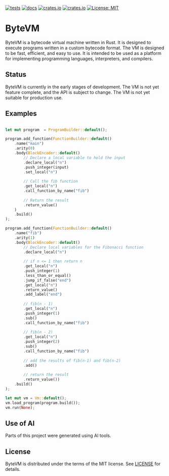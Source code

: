 [![tests](https://github.com/burdockcascade/bytevm/actions/workflows/test.yml/badge.svg?branch=master)](https://github.com/burdockcascade/bytevm/actions/workflows/test.yml)
[![docs](https://docs.rs/bytevm/badge.svg)](https://docs.rs/bytevm)
[![crates.io](https://img.shields.io/crates/v/bytevm.svg)](https://crates.io/crates/bytevm)
[![crates.io](https://img.shields.io/crates/d/bytevm)](https://crates.io/crates/bytevm)
[![License: MIT](https://img.shields.io/badge/License-MIT-blue.svg)](#LICENSE)

# ByteVM
ByteVM is a bytecode virtual machine written in Rust. It is designed to execute programs written in a custom bytecode format. The VM is designed to be fast, efficient, and easy to use. It is intended to be used as a platform for implementing programming languages, interpreters, and compilers.

## Status
ByteVM is currently in the early stages of development. The VM is not yet feature complete, and the API is subject to change. The VM is not yet suitable for production use.

## Examples
```rust

let mut program  = ProgramBuilder::default();

program.add_function(FunctionBuilder::default()
    .name("main")
    .arity(0)
    .body(BlockEncoder::default()
        // Declare a local variable to hold the input
        .declare_local("n")
        .push_integer(input)
        .set_local("n")
        
        // Call the fib function
        .get_local("n")
        .call_function_by_name("fib")
        
        // Return the result
        .return_value()
    )
    .build()
);

program.add_function(FunctionBuilder::default()
    .name("fib")
    .arity(1)
    .body(BlockEncoder::default()
        // Declare local variables for the Fibonacci function
        .declare_local("n")
        
        // if n <= 1 then return n
        .get_local("n")
        .push_integer(1)
        .less_than_or_equal()
        .jump_if_false("end")
        .get_local("n")
        .return_value()
        .add_label("end")
        
        // fib(n - 1)
        .get_local("n")
        .push_integer(1)
        .sub()
        .call_function_by_name("fib")
        
        // fib(n - 2)
        .get_local("n")
        .push_integer(2)
        .sub()
        .call_function_by_name("fib")
        
        // add the results of fib(n-1) and fib(n-2)
        .add()
        
        // return the result
        .return_value())
    .build()
);

let mut vm = Vm::default();
vm.load_program(program.build());
vm.run(None);
```

## Use of AI
Parts of this project were generated using AI tools.

## License
ByteVM is distributed under the terms of the MIT license. See [LICENSE](LICENSE) for details.